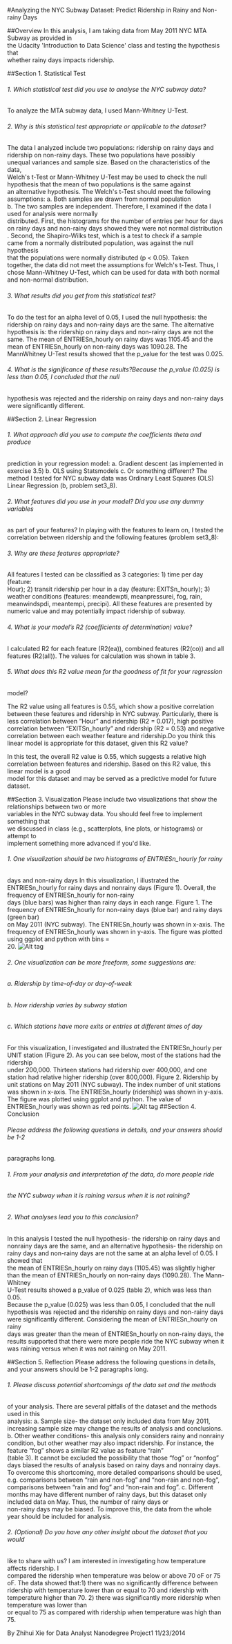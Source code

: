 #Analyzing	the	NYC	Subway	Dataset: Predict Ridership in Rainy and Non-rainy Days

##Overview
In	this	analysis,	I	am	taking	data	from	May	2011	NYC	MTA	Subway	as	provided	in	
the	Udacity	'Introduction	to	Data	Science'	class	and	testing	the	hypothesis	that	
whether	rainy	days	impacts	ridership.

##Section	1.	Statistical	Test
###### 1. Which	statistical	test	did	you	use	to	analyse	the	NYC	subway	data?
To	analyze the	MTA	subway	data, I	used Mann-Whitney	U-Test.

###### 2. Why	is	this	statistical	test	appropriate	or	applicable	to	the	dataset?
The	 data	 I	 analyzed	 include	 two	 populations:	 ridership	 on	 rainy	 days	 and	
ridership	 on	 non-rainy	 days.	 These	 two	 populations	 have	 possibly	
unequal variances	and	sample	size.	Based	on	 the	characteristics	of	 the	data,	
Welch's	 t-Test	 or	 Mann-Whitney	 U-Test	 may	 be	 used	 to	 check	 the null	
hypothesis that	 the	 mean	 of	 two	 populations	 is the	 same	 against	
an alternative	 hypothesis.	 The	 Welch's	 t-Test	 should	 meet	 the	 following	
assumptions:
a. Both	samples	are	drawn	from	normal	population	
b. The	two	samples	are	independent.
Therefore,	 I	 examined	 if	 the	 data	 I	 used	 for	 analysis	 were	 normally	
distributed.	First,	the	histograms	for	the	number	of	entries	per	hour	for	days	
on	rainy	days	and	non-rainy	days	showed	they	were	not	normal	distribution
.	Second,	the	Shapiro-Wilks	test,	which	is	a	test	to	check	if	a sample	
came	from	a normally	distributed population,	was	against	the	null	hypothesis	
that	 the	 populations	 were	 normally	 distributed	 (p	 <	 0.05).	 Taken	
together,	 the	data	did not	meet	 the	assumptions	 for	Welch's	 t-Test.	Thus,		 I
chose Mann-Whitney	 U-Test,	 which	 can	 be	 used	 for	 data	 with	 both	 normal	
and	non-normal	distribution.

###### 3. What	results	did	you	get	from	this	statistical	test?
To	 do	 the	 test	 for	 an	 alpha	 level	 of	 0.05,	 I	 used	 the	 null	 hypothesis:	 the	
ridership	 on	 rainy	 days	 and	 non-rainy	 days	 are	 the	 same.	 The	 alternative	
hypothesis	 is:	 the	 ridership	 on	 rainy	 days	 and	 non-rainy	 days	 are	 not	 the	
same.	 The	 mean	 of	 ENTRIESn_hourly on	 rainy	 days	 was 1105.45 and	 the	
mean	 of	 ENTRIESn_hourly	 on	 non-rainy	 days	 was 1090.28.	 The MannWhitney
U-Test	results	showed	that	the p_value	for	the	test	was	0.025.	

###### 4. What	is	the	significance	of	these	results?Because	the	p_value	(0.025)	is	less	than	0.05,	I	concluded	that	the	null	
hypothesis	was	rejected	and	the	ridership	on rainy	days	and	non-rainy	days	
were	significantly	different.	

##Section	2.	Linear	Regression
###### 1. What	approach	did	you	use	to	compute	the	coefficients	theta	and	produce	
prediction	in	your	regression	model:
a. Gradient	descent	(as	implemented	in	exercise	3.5)
b. OLS	using	Statsmodels
c. Or	something	different?
The	method	I	tested	for	NYC	subway	data	was	Ordinary	Least	Squares	(OLS)	
Linear	Regression	(b,	problem	set3_8).

###### 2. What	features	did	you	use	in	your	model?	Did	you	use	any	dummy	variables	
as	part	of	your	features?
In	playing	with	the	features	to	learn	on, I	tested	the correlation	between	
ridership	and	the following	features (problem	set3_8):

###### 3. Why	are	these	features	appropriate?
All	features	I	tested can	be	classified	as	3	categories:	1)	time	per	day	(feature:	
Hour);	2)	transit	ridership	per	hour	in	a	day	(feature:	EXITSn_hourly);	3)	
weather	conditions	(features:	meandewpti,	meanpressurei,	fog,	rain,	
meanwindspdi,	meantempi,	precipi).	All	these	features	are	presented	by	
numeric	value	and	may	potentially	impact	ridership	of	subway.

###### 4. What	is	your	model’s	R2 (coefficients	of	determination)	value?
I	calculated R2 for	each	feature	(R2(ea)),	combined	features	(R2(co))	and	all	
features	(R2(all)).	The	values	for	calculation	was	shown	in	table	3.

###### 5. What	does	this	R2 value	mean	for	the	goodness	of	fit	for	your	regression	
model?

The	R2 value	using	all	features	is	0.55,	which	show	a	positive	correlation	
between	these	features	and	ridership	in	NYC	subway.	Particularly,	there	is	
less	correlation	between	“Hour”	and	ridership	(R2 =	0.017),	high	positive	
correlation	between	“EXITSn_hourly”	and	ridership	(R2 =	0.53)	and	negative	
correlation	between	each	weather	feature	and	ridership.Do	you	think	this	linear	model	is	appropriate	for	this	dataset,	given	this R2 value?

In	this	test,	the	overall	R2 value	is	0.55,	which	suggests	a	relative	high	correlation	
between	features	and	ridership.	Based	on	this	R2 value,	this	linear	model	is	a	good	
model	for	this	dataset	and	may	be	served	as	a	predictive	model	for	future	dataset.

##Section	3.	Visualization
Please	include	two	visualizations	that	show	the	relationships	between	two	or	more	
variables	in	the	NYC	subway	data.	You	should	feel	free	to	implement	something	that	
we	discussed	in	class	(e.g.,	scatterplots,	line	plots,	or	histograms)	or	attempt	to	
implement	something	more	advanced	if	you'd	like.
###### 1. One	visualization	should	be	two	histograms	of	ENTRIESn_hourly	for	rainy	
days	and	non-rainy	days
In	this	visualization,	I	illustrated the	ENTRIESn_hourly	for	rainy	days	and	nonrainy
days	(Figure	1).	Overall,	the	frequency	of ENTRIESn_hourly	for	non-rainy	
days (blue	bars)	was	higher	than	rainy	days	in	each	range.
Figure	1.	The	frequency	of	ENTRIESn_hourly	for	non-rainy	days (blue bar)	and	rainy	days (green	bar)	
on	 May	 2011	 (NYC	 subway).	 The	 ENTRIESn_hourly	 was	 shown	 in	 x-axis.	 The	 frequency	 of	
ENTRIESn_hourly	was	shown	in	y-axis.	The	 figure	was	plotted	using	ggplot	and	python	with	bins	=	
20.	
![Alt tag]("images/fig1.jpg")
###### 2. One	visualization	can	be	more	freeform,	some	suggestions	are:
###### a. Ridership	by	time-of-day	or	day-of-week
###### b. How	ridership	varies	by	subway	station
###### c. Which	stations	have	more	exits	or	entries	at	different	times	of	day
For	this	visualization,	I	investigated and	illustrated the	ENTRIESn_hourly	per	UNIT
station	(Figure	2).	As	you	can	see	below,	most	of	the	stations	had the	ridership	
under 200,000.	Thirteen	stations	had ridership	over	400,000,	and	one	station	had
relative	higher	ridership	(over	800,000).
Figure	2.	Ridership	by	unit	stations	on	May	2011 (NYC	subway).	The	index	number	of	unit	stations	
was	shown	in	x-axis.	The	ENTRIESn_hourly	(ridership)	was	shown	in	y-axis.	The	figure	was	plotted	
using	ggplot	and	python.	The	value	of		ENTRIESn_hourly	was	shown	as	red	points.
![Alt tag]("images/fig2.jpg")
##Section	4.	Conclusion
###### Please	address	the	following	questions	in	details,	and	your	answers	should	be	1-2	
paragraphs	long.
###### 1. From	your	analysis	and	interpretation	of	the	data,	do	more	people	ride
###### the	NYC	subway	when	it	is	raining	versus	when	it	is	not	raining?	
###### 2. What	analyses	lead	you	to	this	conclusion?
In	this	analysis	I	tested	the	null	hypothesis- the	ridership	on	rainy	days	and	nonrainy
 days	 are	 the	 same,	and	 an	 alternative	 hypothesis- the	 ridership	 on	 rainy	days	and	non-rainy	days	are	not	the	same	at	an	alpha	level	of	0.05.	I	showed	that	
the	mean	of	ENTRIESn_hourly	on	rainy	days	(1105.45) was	slightly	higher	than
the	mean	of	ENTRIESn_hourly	on	non-rainy	days	(1090.28).	The	Mann-Whitney	
U-Test	results	showed	a p_value	of 0.025	(table	2),	which	was	less	than	0.05.	
Because	the	p_value (0.025) was	less	than	0.05,	I	concluded	that	the	null	
hypothesis	was	rejected	and	the	ridership	on	rainy	days	and	non-rainy	days	
were	significantly	different.	Considering	the	mean	of ENTRIESn_hourly	on	rainy	
days	was	greater	than	the	mean	of	ENTRIESn_hourly on	non-rainy	days,	the	
results	supported that	there	were	more	people	ride	the	NYC	subway	when	it	was	
raining	versus	when	it	was	not	raining	on	May	2011.

##Section	5.	Reflection
Please	address	the	following	questions	in	details,	and	your	answers	should	be	1-2	
paragraphs	long.
###### 1. Please	discuss	potential	shortcomings	of	the	data	set	and	the	methods
of	your	analysis.
There	are		several	pitfalls	of	the	dataset	and	the	methods	used	in	this	
analysis:
a. Sample	size- the	dataset	only	included	data	from	May	2011,	increasing
sample	size	may	change	the	results	of	analysis	and	conclusions.
b. Other weather	conditions- this	analysis	only	considers	rainy	and	nonrainy
condition,	but	other	weather	may	also	impact	ridership.	For	
instance,	the	feature	“fog”	shows	a	similar	R2 value	as	feature	“rain”	
(table	3).	It	cannot be	excluded	the	possibility	that	those	“fog”	or	“nonfog”
days	biased	the	results	of	analysis	based	on	rainy	days	and	nonrainy
days.	To	overcome	this	shortcoming,	more	detailed	comparisons	
should	be	used,	e.g.	comparisons	between	“rain	and	non-fog”	and	
“non-rain	and	non-fog”,	comparisons	between	 “rain	and	fog”	and	
“non-rain	and	fog”.
c. Different	months	may	have different number	of	rainy	days,	but	this
dataset	only	included	data	on May.	Thus,	the	number	of	rainy	days	or	
non-rainy	days	may	be	biased.	To	improve	this,	the	data	from	the	
whole	year	should	be	included	for	analysis.

###### 2. (Optional)	Do	you	have	any	other	insight	about	the	dataset	that	you	would	
like	to	share	with	us?
I	am	interested	in	investigating	how	temperature	affects	ridership.	I	
compared	the	ridership	when	temperature	was	below	or	above	70 oF		or	75	oF.	The	data	showed	that:1)	there	was	no	significantly	difference	between	ridership	with	temperature	
lower	than	or	equal	to	70	and ridership	with	temperature	higher	than	70.
2)	there	was	significantly	more	ridership	when	temperature	was	lower	than	
or	equal	to	75	as	compared	with	ridership	when	temperature	was	high	than	
75.

By	Zhihui	Xie	for	Data	Analyst	Nanodegree	Project1
11/23/2014
